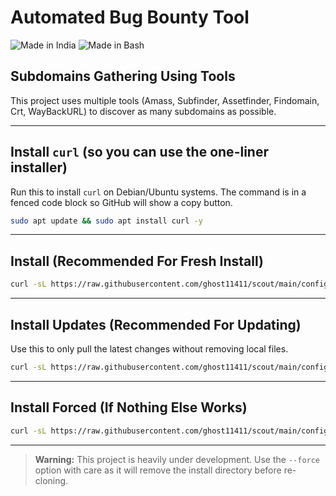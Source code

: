 # Automated Bug Bounty Tool

![Made in India](https://img.shields.io/badge/Made%20in-India-orange?style=for-the-badge\&logo=india\&logoColor=white)
![Made in Bash](https://img.shields.io/badge/Made%20in-Bash-blue?style=for-the-badge\&logo=gnu-bash\&logoColor=white)

## Subdomains Gathering Using Tools

This project uses multiple tools (Amass, Subfinder, Assetfinder, Findomain, Crt, WayBackURL) to discover as many subdomains as possible.

---

## Install `curl` (so you can use the one-liner installer)

Run this to install `curl` on Debian/Ubuntu systems. The command is in a fenced code block so GitHub will show a copy button.

```bash
sudo apt update && sudo apt install curl -y
```

---

## Install (Recommended For Fresh Install)

```bash
curl -sL https://raw.githubusercontent.com/ghost11411/scout/main/configure | bash
```

---

## Install Updates (Recommended For Updating)

Use this to only pull the latest changes without removing local files.

```bash
curl -sL https://raw.githubusercontent.com/ghost11411/scout/main/configure | bash -s -- --update
```

---

## Install Forced (If Nothing Else Works)

```bash
curl -sL https://raw.githubusercontent.com/ghost11411/scout/main/configure | bash -s -- --force
```

---

> **Warning:** This project is heavily under development. Use the `--force` option with care as it will remove the install directory before re-cloning.
